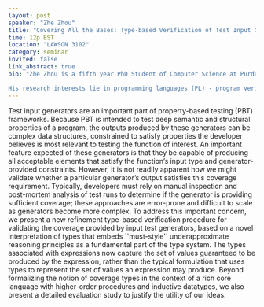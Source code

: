 ```yaml
---
layout: post
speaker: "Zhe Zhou"
title: "Covering All the Bases: Type-based Verification of Test Input Generators"
time: 12p EST
location: "LAWSON 3102"
category: seminar
invited: false
link_abstract: true
bio: "Zhe Zhou is a fifth year PhD Student of Computer Science at Purdue University, advised by [Prof. Suresh Jagannathan](https://www.cs.purdue.edu/homes/suresh).

His research interests lie in programming languages (PL) - program verification, property-based testing, type systems, and program synthesis. He is also interested in combine machine learning (ML) and PL - using ML to solve PL problems, and vice versa."
---
```

Test input generators are an important part of property-based testing (PBT) frameworks. Because PBT is intended to test deep semantic and structural properties of a program, the outputs produced by these generators can be complex data structures, constrained to satisfy properties the developer believes is most relevant to testing the function of interest. An important feature expected of these generators is that they be capable of producing all acceptable elements that satisfy the function’s input type and generator-provided constraints. However, it is not readily apparent how we might validate whether a particular generator’s output satisfies this coverage requirement. Typically, developers must rely on manual inspection and post-mortem analysis of test runs to determine if the generator is providing sufficient coverage; these approaches are error-prone and difficult to scale as generators become more complex. To address this important concern, we present a new refinement type-based verification procedure for validating the coverage provided by input test generators, based on a novel interpretation of types that embeds ``must-style'' underapproximate reasoning principles as a fundamental part of the type system. The types associated with expressions now capture the set of values guaranteed to be produced by the expression, rather than the typical formulation that uses types to represent the set of values an expression may produce. Beyond formalizing the notion of coverage types in the context of a rich core language with higher-order procedures and inductive datatypes, we also present a detailed evaluation study to justify the utility of our ideas.
